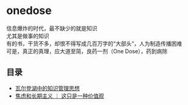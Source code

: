 # onedose
信息爆炸的时代，最不缺少的就是知识   
尤其是做事的知识   
有的书，干货不多，却恨不得写成几百万字的“大部头”，人为制造传播困难  
可是，真正的真理，应大道至简，良药一剂（One Dose），药到病除   

## 目录  
* [瓦尔登湖中的知识管理思想](https://github.com/linuxProber/onedose/blob/main/%E7%93%A6%E5%B0%94%E7%99%BB%E6%B9%96%E4%B8%AD%E7%9A%84%E7%9F%A5%E8%AF%86%E7%AE%A1%E7%90%86%E6%80%9D%E6%83%B3.md)
* [焦虑和长期主义 ｜ 这只是一种价值观](https://github.com/linuxProber/onedose/blob/main/%E7%84%A6%E8%99%91%E5%92%8C%E9%95%BF%E6%9C%9F%E4%B8%BB%E4%B9%89.md)
